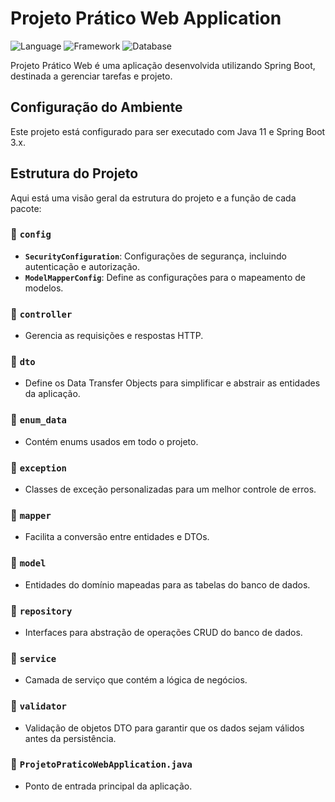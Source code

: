 # Projeto Prático Web Application

![Language](https://img.shields.io/badge/language-Java-blue.svg)
![Framework](https://img.shields.io/badge/framework-Spring%20Boot-green.svg)
![Database](https://img.shields.io/badge/database-MySQL-orange.svg)

Projeto Prático Web é uma aplicação desenvolvida utilizando Spring Boot, destinada a gerenciar tarefas e projeto.

## Configuração do Ambiente

Este projeto está configurado para ser executado com Java 11 e Spring Boot 3.x.

## Estrutura do Projeto

Aqui está uma visão geral da estrutura do projeto e a função de cada pacote:

### 📂 `config`
- **`SecurityConfiguration`**: Configurações de segurança, incluindo autenticação e autorização.
- **`ModelMapperConfig`**: Define as configurações para o mapeamento de modelos.

### 📂 `controller`
- Gerencia as requisições e respostas HTTP.

### 📂 `dto`
- Define os Data Transfer Objects para simplificar e abstrair as entidades da aplicação.

### 📂 `enum_data`
- Contém enums usados em todo o projeto.

### 📂 `exception`
- Classes de exceção personalizadas para um melhor controle de erros.

### 📂 `mapper`
- Facilita a conversão entre entidades e DTOs.

### 📂 `model`
- Entidades do domínio mapeadas para as tabelas do banco de dados.

### 📂 `repository`
- Interfaces para abstração de operações CRUD do banco de dados.

### 📂 `service`
- Camada de serviço que contém a lógica de negócios.

### 📂 `validator`
- Validação de objetos DTO para garantir que os dados sejam válidos antes da persistência.

### 📃 `ProjetoPraticoWebApplication.java`
- Ponto de entrada principal da aplicação.
